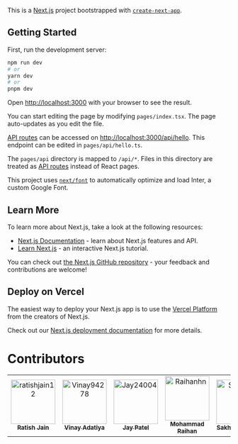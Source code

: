 This is a [Next.js](https://nextjs.org/) project bootstrapped with [`create-next-app`](https://github.com/vercel/next.js/tree/canary/packages/create-next-app).

## Getting Started

First, run the development server:

```bash
npm run dev
# or
yarn dev
# or
pnpm dev
```

Open [http://localhost:3000](http://localhost:3000) with your browser to see the result.

You can start editing the page by modifying `pages/index.tsx`. The page auto-updates as you edit the file.

[API routes](https://nextjs.org/docs/api-routes/introduction) can be accessed on [http://localhost:3000/api/hello](http://localhost:3000/api/hello). This endpoint can be edited in `pages/api/hello.ts`.

The `pages/api` directory is mapped to `/api/*`. Files in this directory are treated as [API routes](https://nextjs.org/docs/api-routes/introduction) instead of React pages.

This project uses [`next/font`](https://nextjs.org/docs/basic-features/font-optimization) to automatically optimize and load Inter, a custom Google Font.

## Learn More

To learn more about Next.js, take a look at the following resources:

- [Next.js Documentation](https://nextjs.org/docs) - learn about Next.js features and API.
- [Learn Next.js](https://nextjs.org/learn) - an interactive Next.js tutorial.

You can check out [the Next.js GitHub repository](https://github.com/vercel/next.js/) - your feedback and contributions are welcome!

## Deploy on Vercel

The easiest way to deploy your Next.js app is to use the [Vercel Platform](https://vercel.com/new?utm_medium=default-template&filter=next.js&utm_source=create-next-app&utm_campaign=create-next-app-readme) from the creators of Next.js.

Check out our [Next.js deployment documentation](https://nextjs.org/docs/deployment) for more details.

# Contributors 
<!-- readme: contributors -start -->
<table>
<tr>
    <td align="center">
        <a href="https://github.com/ratishjain12">
            <img src="https://avatars.githubusercontent.com/u/43003421?v=4" width="100;" alt="ratishjain12"/>
            <br />
            <sub><b>Ratish Jain</b></sub>
        </a>
    </td>
    <td align="center">
        <a href="https://github.com/Vinay94278">
            <img src="https://avatars.githubusercontent.com/u/106542979?v=4" width="100;" alt="Vinay94278"/>
            <br />
            <sub><b>Vinay Adatiya</b></sub>
        </a>
    </td>
    <td align="center">
        <a href="https://github.com/Jay24004">
            <img src="https://avatars.githubusercontent.com/u/79038529?v=4" width="100;" alt="Jay24004"/>
            <br />
            <sub><b>Jay Patel</b></sub>
        </a>
    </td>
    <td align="center">
        <a href="https://github.com/Raihanhn">
            <img src="https://avatars.githubusercontent.com/u/108555328?v=4" width="100;" alt="Raihanhn"/>
            <br />
            <sub><b>Mohammad Raihan</b></sub>
        </a>
    </td>
    <td align="center">
        <a href="https://github.com/Sakhi29">
            <img src="https://avatars.githubusercontent.com/u/106910881?v=4" width="100;" alt="Sakhi29"/>
            <br />
            <sub><b>Sakhi Rotliwala</b></sub>
        </a>
    </td>
    <td align="center">
        <a href="https://github.com/kaushal1717">
            <img src="https://avatars.githubusercontent.com/u/121810303?v=4" width="100;" alt="kaushal1717"/>
            <br />
            <sub><b>Kaushal Padaliya</b></sub>
        </a>
    </td></tr>
</table>
<!-- readme: contributors -end -->
